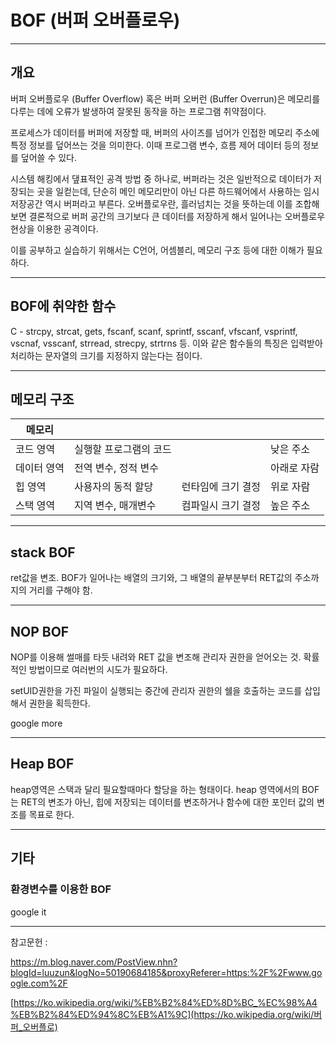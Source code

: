 # BOF (버퍼 오버플로우)

---

## 개요

버퍼 오버플로우 (Buffer Overflow) 혹은 버퍼 오버런 (Buffer Overrun)은 메모리를 다루는 데에 오류가 발생하여 잘못된 동작을 하는 프로그램 취약점이다.

프로세스가 데이터를 버퍼에 저장할 때, 버퍼의 사이즈를 넘어가 인접한 메모리 주소에 특정 정보를 덮어쓰는 것을 의미한다. 이때 프로그램 변수, 흐름 제어 데이터 등의 정보를 덮어쓸 수 있다.

시스템 해킹에서 댚표적인 공격 방법 중 하나로, 버퍼라는 것은 일반적으로 데이터가 저장되는 곳을 일컫는데, 단순히 메인 메모리만이 아닌 다른 하드웨어에서 사용하는 임시 저장공간 역시 버퍼라고 부른다. 오버플로우란, 흘러넘치는 것을 뜻하는데 이를 조합해보면 결론적으로 버퍼 공간의 크기보다 큰 데이터를 저장하게 해서 일어나는 오버플로우 현상을 이용한 공격이다.

이를 공부하고 실습하기 위해서는 C언어, 어셈블리, 메모리 구조 등에 대한 이해가 필요하다.

---

## BOF에 취약한 함수

C - strcpy, strcat, gets, fscanf, scanf, sprintf, sscanf, vfscanf, vsprintf, vscnaf, vsscanf, strread, strecpy, strtrns 등. 이와 같은 함수들의 특징은 입력받아 처리하는 문자열의 크기를 지정하지 않는다는 점이다.

---

## 메모리 구조

| 메모리      |                        |                    |             |
| ----------- | ---------------------- | ------------------ | ----------- |
| 코드 영역   | 실행할 프로그램의 코드 |                    | 낮은 주소   |
| 데이터 영역 | 전역 변수, 정적 변수   |                    | 아래로 자람 |
| 힙 영역     | 사용자의 동적 할당     | 런타임에 크기 결정 | 위로 자람   |
| 스택 영역   | 지역 변수, 매개변수    | 컴파일시 크기 결정 | 높은 주소   |

---

## stack BOF

ret값을 변조. BOF가 일어나는 배열의 크기와, 그 배열의 끝부분부터 RET값의 주소까지의 거리를 구해야 함.

---

## NOP BOF

NOP를 이용해 썰매를 타듯 내려와 RET 값을 변조해 관리자 권한을 얻어오는 것. 확률적인 방법이므로 여러번의 시도가 필요하다.

setUID권한을 가진 파일이 실행되는 중간에 관리자 권한의 쉘을 호출하는 코드를 삽입해서 권한을 획득한다.

google more

---

## Heap BOF

heap영역은 스택과 달리 필요할때마다 할당을 하는 형태이다. heap 영역에서의 BOF는 RET의 변조가 아닌, 힙에 저장되는 데이터를 변조하거나 함수에 대한 포인터 값의 변조를 목표로 한다.

---

## 기타

### 환경변수를 이용한 BOF

google it

---

참고문헌 : 

https://m.blog.naver.com/PostView.nhn?blogId=luuzun&logNo=50190684185&proxyReferer=https:%2F%2Fwww.google.com%2F

[https://ko.wikipedia.org/wiki/%EB%B2%84%ED%8D%BC_%EC%98%A4%EB%B2%84%ED%94%8C%EB%A1%9C](https://ko.wikipedia.org/wiki/버퍼_오버플로)
